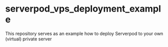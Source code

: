 # serverpod_vps_deployment_example
This repository serves as an example how to deploy Serverpod to your own (virtual) private server
